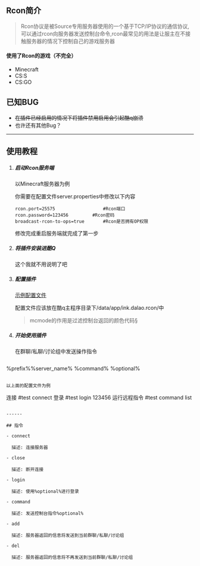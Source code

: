 ## Rcon简介

> Rcon协议是被Source专用服务器使用的一个基于TCP/IP协议的通信协议,可以通过rcon向服务器发送控制台命令,rcon最常见的用法是让服主在不接触服务器的情况下控制自己的游戏服务器

#### 使用了Rcon的游戏（不完全）

- Minecraft
- CS:S
- CS:GO

## 已知BUG

- ~~在插件已经启用的情况下将插件禁用启用会引起酷q崩溃~~
- 也许还有其他Bug？

------

## 使用教程

1. ##### 启动Rcon服务端

   以Minecraft服务器为例

   你需要在配置文件server.properties中修改以下内容

   ```
   rcon.port=25575					#Rcon端口
   rcon.password=123456			#Rcon密码
   broadcast-rcon-to-ops=true 		#Rcon是否拥有OP权限
   ```

   修改完成重启服务端就完成了第一步

2. ##### 将插件安装进酷Q

   这个我就不用说明了吧

3. ##### 配置插件

   [示例配置文件](https://raw.githubusercontent.com/Kcass774/CQRconClient/master/config.yaml)

   配置文件应该放在酷q主程序目录下/data/app/ink.dalao.rcon/中

   > mcmode的作用是过滤控制台返回的颜色代码§

4. ##### 开始使用插件

   在群聊/私聊/讨论组中发送操作指令

   ```
%prefix%%server_name% %command% %optional%
   ```

   以上面的配置文件为例

   ```
连接
   #test connect
登录
   #test login 123456
运行远程指令
   #test command list
```

------

## 指令

- connect

  描述: 连接服务器

- close

  描述: 断开连接

- login

  描述: 使用%optional%进行登录

- command

  描述: 发送控制台指令%optional%

- add

  描述: 服务器返回的信息将发送到当前群聊/私聊/讨论组

- del

  描述: 服务器返回的信息将不再发送到当前群聊/私聊/讨论组

